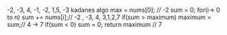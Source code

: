 -2, -3, 4, -1, -2, 1,5, -3
kadanes algo
max = nums[0];  // -2
sum = 0;
for(i-> 0 to n)
sum += nums[i];// -2 , -3, 4, 3,1,2,7
if(sum > maximum)
maximum = sum;// 4 -> 7
if(sum < 0)
sum = 0;
return maximum // 7